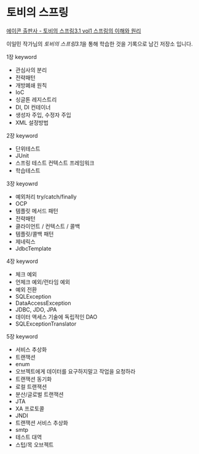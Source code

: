 # 토비의 스프링
[에이콘 출판사 - 토비의 스프링3.1 vol1 스프링의 이해와 원리](http://www.acornpub.co.kr/book/toby-spring3.1-vol1#spring3)

이일민 작가님의 *토비의 스프링3.1*을 통해 학습한 것을 기록으로 남긴 저장소 입니다.

1장 keyword
- 관심사의 분리
- 전략패턴
- 개방폐쇄 원칙
- IoC
- 싱글톤 레지스트리
- DI, DI 컨테이너
- 생성자 주입, 수정자 주입
- XML 설정방법

2장 keyword
- 단위테스트
- JUnit
- 스프링 테스트 컨텍스트 프레임워크
- 학습테스트

3장 keyowrd
- 예외처리 try/catch/finally
- OCP
- 템플릿 메서드 패턴
- 전략패턴
- 클라이언트 / 컨텍스트 / 콜백
- 템플릿/콜백 패턴
- 제네릭스
- JdbcTemplate

4장 keyword
- 체크 예외
- 언체크 예외/런타임 예외
- 예외 전환
- SQLException
- DataAccessException
- JDBC, JDO, JPA
- 데이터 액세스 기술에 독립적인 DAO
- SQLExceptionTranslator

5장 keyword
- 서비스 추상화
- 트랜잭션
- enum
- 오브젝트에게 데이터를 요구하지말고 작업을 요청하라
- 트랜잭션 동기화
- 로컬 트랜잭션
- 분산/글로벌 트랜잭션
- JTA
- XA 프로토콜
- JNDI
- 트랜잭션 서비스 추상화
- smtp
- 테스트 대역
- 스텁/목 오브젝트